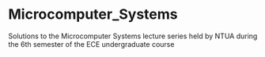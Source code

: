 # Microcomputer_Systems
Solutions to the Microcomputer Systems lecture series held by NTUA during the 6th semester of the ECE undergraduate course
